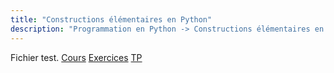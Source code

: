 ```yaml
---
title: "Constructions élémentaires en Python"
description: "Programmation en Python -> Constructions élémentaires en Python"
---
```


Fichier test.
[Cours](./cours)
[Exercices](./exercices)
[TP](./tp)